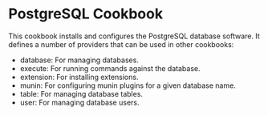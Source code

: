 # PostgreSQL Cookbook

This cookbook installs and configures the PostgreSQL database software. It
defines a number of providers that can be used in other cookbooks:

* database: For managing databases.
* execute: For running commands against the database.
* extension: For installing extensions.
* munin: For configuring munin plugins for a given database name.
* table: For managing database tables.
* user: For managing database users.

